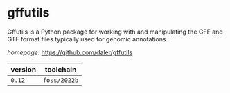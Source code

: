 # gffutils

Gffutils is a Python package for working with and manipulating  the GFF and GTF format files typically used for genomic annotations.

*homepage*: <https://github.com/daler/gffutils>

version | toolchain
--------|----------
``0.12`` | ``foss/2022b``
